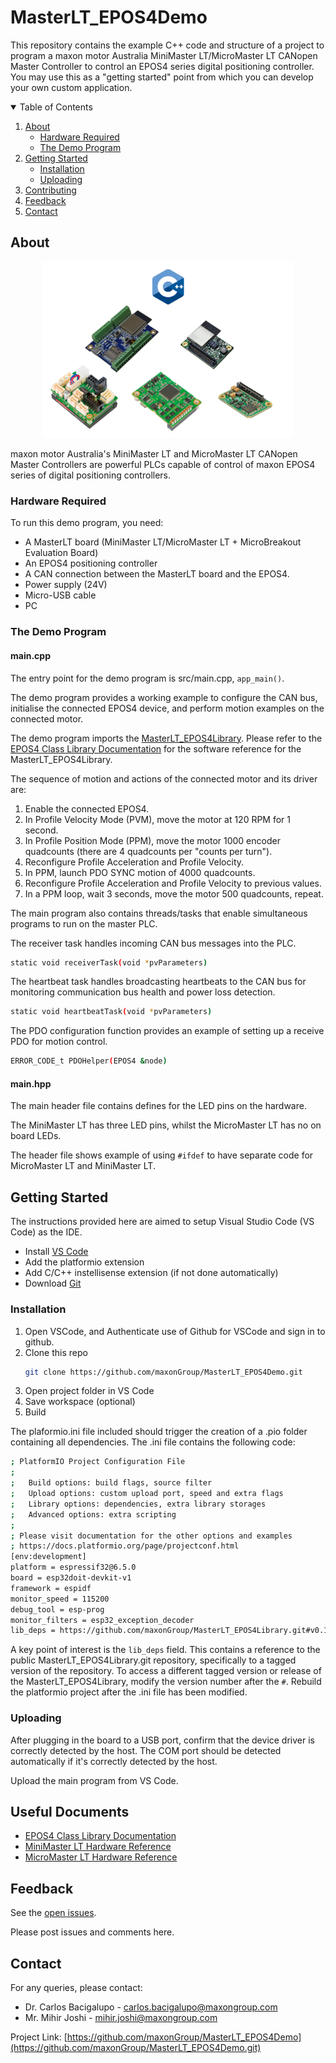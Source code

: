 # MasterLT_EPOS4Demo

This repository contains the example C++ code and structure of a project to program a maxon motor Australia MiniMaster LT/MicroMaster LT CANopen Master Controller to control an EPOS4 series digital positioning controller. 
You may use this as a "getting started" point from which you can develop your own custom application. 


<!-- TABLE OF CONTENTS -->
<details open="open">
  <summary>Table of Contents</summary>
  <ol>
    <li>
      <a href="#about">About</a>
      <ul>
        <li><a href="#hardware-required">Hardware Required</a></li>
        <li><a href="#the-demo-program">The Demo Program</a></li>
      </ul>
    </li>
    <li>
      <a href="#getting-started">Getting Started</a>
      <ul>
        <li><a href="#installation">Installation</a></li>
        <li><a href="#uploading">Uploading</a></li>
      </ul>
    </li>
    <li><a href="#contributing">Contributing</a></li>
    <li><a href="#feedback">Feedback</a></li>
    <li><a href="#contact">Contact</a></li>
  </ol>
</details>


<!-- ABOUT -->
## About
<p align="center">
    <img src="images\EPOS4Class_Cover.png" alt="maxon motor Australia MiniMaster LT, MicroMaster LT, EPOS4 Series" width="400">
</p>

maxon motor Australia's MiniMaster LT and MicroMaster LT CANopen Master Controllers are powerful PLCs capable of control of maxon EPOS4 series of digital positioning controllers. 

### Hardware Required 

To run this demo program, you need:

* A MasterLT board (MiniMaster LT/MicroMaster LT + MicroBreakout Evaluation Board)
* An EPOS4 positioning controller
* A CAN connection between the MasterLT board and the EPOS4.
* Power supply (24V)
* Micro-USB cable 
* PC

### The Demo Program

#### main.cpp

The entry point for the demo program is src/main.cpp, ```app_main()```.

The demo program provides a working example to configure the CAN bus, initialise the connected EPOS4 device, and perform motion examples on the connected motor. 

The demo program imports the [MasterLT_EPOS4Library](https://github.com/maxonGroup/MasterLT_EPOS4Library). 
Please refer to the [EPOS4 Class Library Documentation](www.google.com.au) for the software reference for the MasterLT_EPOS4Library.

The sequence of motion and actions of the connected motor and its driver are:

1. Enable the connected EPOS4.
2. In Profile Velocity Mode (PVM), move the motor at 120 RPM for 1 second.
3. In Profile Position Mode (PPM), move the motor 1000 encoder quadcounts (there are 4 quadcounts per "counts per turn").
4. Reconfigure Profile Acceleration and Profile Velocity.
5. In PPM, launch PDO SYNC motion of 4000 quadcounts.
6. Reconfigure Profile Acceleration and Profile Velocity to previous values. 
7. In a PPM loop, wait 3 seconds, move the motor 500 quadcounts, repeat.


The main program also contains threads/tasks that enable simultaneous programs to run on the master PLC. 

The receiver task handles incoming CAN bus messages into the PLC.
```sh
static void receiverTask(void *pvParameters)
```

The heartbeat task handles broadcasting heartbeats to the CAN bus for monitoring communication bus health and power loss detection.
```sh
static void heartbeatTask(void *pvParameters)
```


The PDO configuration function provides an example of setting up a receive PDO for motion control.
```sh
ERROR_CODE_t PDOHelper(EPOS4 &node)
```

#### main.hpp

The main header file contains defines for the LED pins on the hardware.

The MiniMaster LT has three LED pins, whilst the MicroMaster LT has no on board LEDs. 

The header file shows example of using ```#ifdef``` to have separate code for MicroMaster LT and MiniMaster LT.

<!-- GETTING STARTED -->
## Getting Started

The instructions provided here are aimed to setup Visual Studio Code (VS Code) as the IDE. 

* Install [VS Code](https://code.visualstudio.com/)
* Add the platformio extension
* Add C/C++ instellisense extension (if not done automatically)
* Download [Git](https://git-scm.com/downloads)


### Installation

1. Open VSCode, and Authenticate use of Github for VSCode and sign in to github.
2. Clone this repo
   ```sh
   git clone https://github.com/maxonGroup/MasterLT_EPOS4Demo.git
   ```
2. Open project folder in VS Code
3. Save workspace (optional)
4. Build

The plaformio.ini file included should trigger the creation of a .pio folder containing all dependencies. The .ini file contains the following code:

```sh
; PlatformIO Project Configuration File
;
;   Build options: build flags, source filter
;   Upload options: custom upload port, speed and extra flags
;   Library options: dependencies, extra library storages
;   Advanced options: extra scripting
;
; Please visit documentation for the other options and examples
; https://docs.platformio.org/page/projectconf.html
[env:development]
platform = espressif32@6.5.0
board = esp32doit-devkit-v1
framework = espidf
monitor_speed = 115200
debug_tool = esp-prog
monitor_filters = esp32_exception_decoder
lib_deps = https://github.com/maxonGroup/MasterLT_EPOS4Library.git#v0.10.0
```

A key point of interest is the ```lib_deps``` field. This contains a reference to the public MasterLT_EPOS4Library.git repository, specifically to a tagged version of the repository.
To access a different tagged version or release of the MasterLT_EPOS4Library, modify the version number after the  ```#```.
Rebuild the platformio project after the .ini file has been modified. 


### Uploading

After plugging in the board to a USB port, confirm that the device driver is correctly detected by the host. The COM port should be detected automatically if it's correctly detected by the host. 

Upload the main program from VS Code. 


## Useful Documents

* [EPOS4 Class Library Documentation](https://www.google.com/) 
* [MiniMaster LT Hardware Reference](https://www.google.com/)
* [MicroMaster LT Hardware Reference](https://www.maxongroup.net.au/medias/sys_master/root/9224075935774/2401-MicroMaster-LT-Hardware-Reference.pdf)


<!-- Feedback -->
## Feedback

See the [open issues](https://github.com/maxonGroup/MasterLT_EPOS4Demo/issues).

Please post issues and comments here. 


<!-- CONTACT -->
## Contact

For any queries, please contact:
* Dr. Carlos Bacigalupo - carlos.bacigalupo@maxongroup.com
* Mr. Mihir Joshi - mihir.joshi@maxongroup.com

Project Link: [https://github.com/maxonGroup/MasterLT_EPOS4Demo](https://github.com/maxonGroup/MasterLT_EPOS4Demo.git)

<!-- Links, etc -->
[board-small]: images\PCB_v1_s.png
[board-boot]: images\PCB_v1_boot.png